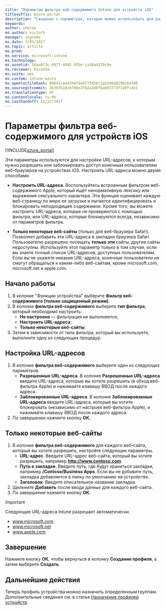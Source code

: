 ```yaml
---
title: "Параметры фильтра веб-содержимого Intune для устройств iOS"
titlesuffix: Azure portal
description: "Сведения о параметрах, которые можно использовать для разрешения и блокирования доступа к веб-сайтам с устройств iOS.\""
keywords: 
author: vhorne
ms.author: victorh
manager: angrobe
ms.date: 7/03/2017
ms.topic: article
ms.prod: 
ms.service: microsoft-intune
ms.technology: 
ms.assetid: 16aa0f3c-8977-4495-9fbe-ca30ad278c9e
ms.reviewer: karanda
ms.suite: ems
ms.custom: intune-azure
ms.openlocfilehash: 89641cee439d7da9f73d56c2ab3d6d8299164700
ms.sourcegitcommit: 3b397b1dcb780e2f82a3d8fba693773f1a9fcde1
ms.translationtype: HT
ms.contentlocale: ru-RU
ms.lasthandoff: 12/12/2017
---
```

# <a name="web-content-filter-settings-for-ios-devices"></a>Параметры фильтра веб-содержимого для устройств iOS

[!INCLUDE[azure_portal](./includes/azure_portal.md)]

Эти параметры используются для настройки URL-адресов, к которым нужно разрешить или заблокировать доступ конечным пользователям веб-браузеров на устройствах iOS. Настроить URL-адреса можно двумя способами.

- **Настроить URL-адреса**. Воспользуйтесь встроенным фильтром веб-содержимого Apple, который ищет ненормативную лексику или выражения сексуального характера. Эта функция оценивает каждую веб-страницу по мере ее загрузки и пытается идентифицировать и блокировать неподходящее содержимое. Кроме того, вы можете настроить URL-адреса, которые не проверяются с помощью фильтра, или URL-адреса, которые блокируются всегда, независимо от параметров фильтра.

- **Только некоторые веб-сайты** (только для веб-браузера Safari). Позволяет добавить эти URL-адреса в закладки браузера Safari. Пользователю разрешено посещать **только эти** сайты, другие сайты недоступны. Используйте этот параметр только в том случае, если вы знаете точный список URL-адресов, доступных пользователям.
Если вы не укажете никакие URL-адреса, конечные пользователи не смогут обращаться к каким-либо веб-сайтам, кроме microsoft.com, microsoft.net и apple.com.



## <a name="get-started"></a>Начало работы

1. В колонке "Функции устройства" выберите **Фильтр веб-содержимого (только защищенный режим)**.
2. В колонке **фильтра веб-содержимого** выберите **тип фильтра**, который необходимо настроить:
    - **Не настроено** — фильтрация не выполняется;
    - **Настроить URL-адреса**;
    - **Только некоторые веб-сайты**.
3. Затем в зависимости от типа фильтра, который вы используете, выполните одну из следующих процедур.


## <a name="configure-urls"></a>Настройка URL-адресов

1. В колонке **фильтра веб-содержимого** выберите один из следующих параметров.
    - **Разрешенные URL-адреса**. В колонке **Разрешенные URL-адреса** введите URL-адреса, которые вы хотите разрешить (в обход веб-фильтра Apple) и нажимайте клавишу ВВОД после каждого адреса.
    - **Заблокированные URL-адреса**. В колонке **Заблокированные URL-адреса** введите URL-адреса, которые вы хотите блокировать (независимо от настроек веб-фильтра Apple), и нажимайте клавишу ВВОД после каждого адреса.
2. По завершении нажмите кнопку **ОК**.


## <a name="specific-websites-only"></a>Только некоторые веб-сайты

1. В колонке **фильтра веб-содержимого** для каждого веб-сайта, который вы хотите разрешить, настройте следующие параметры.
    - **URL-адрес**. Введите URL-адрес веб-сайта, который вы хотите разрешить, например **http://www.contoso.com**.
    - **Путь к закладке**. Введите путь, где будут храниться закладки, например **/Contoso/Business Apps**. Если вы не добавите путь, закладка добавляется в папку по умолчанию на устройстве.
    - **Заголовок**. Введите описательное название закладки.
2. Щелкните **Добавить** после ввода данных для каждого веб-сайта.
3. По завершении нажмите кнопку **ОК**.

>[!IMPORTANT] 
> Следующие URL-адреса Intune разрешает автоматически.
> - www.microsoft.com
> - www.microsoft.net
> - www.apple.com

## <a name="finish-up"></a>Завершение

Нажмите кнопку **ОК**, чтобы вернуться в колонку **Создание профиля**, а затем выберите **Создать**.

## <a name="next-steps"></a>Дальнейшие действия

Теперь профиль устройства можно назначить определенным группам. Дополнительные сведения см. в статье [Назначение профилей устройств](device-profile-assign.md).
